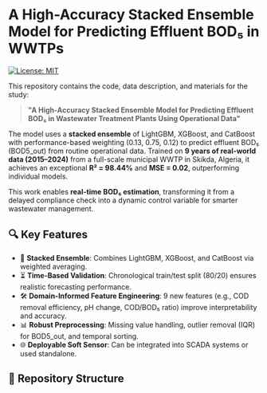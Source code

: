 # A High-Accuracy Stacked Ensemble Model for Predicting Effluent BOD₅ in WWTPs

[![License: MIT](https://img.shields.io/badge/License-MIT-blue.svg)](LICENSE)

This repository contains the code, data description, and materials for the study:

> **"A High-Accuracy Stacked Ensemble Model for Predicting Effluent BOD₅ in Wastewater Treatment Plants Using Operational Data"**

The model uses a **stacked ensemble** of LightGBM, XGBoost, and CatBoost with performance-based weighting (0.13, 0.75, 0.12) to predict effluent BOD₅ (BOD5_out) from routine operational data. Trained on **9 years of real-world data (2015–2024)** from a full-scale municipal WWTP in Skikda, Algeria, it achieves an exceptional **R² = 98.44%** and **MSE = 0.02**, outperforming individual models.

This work enables **real-time BOD₅ estimation**, transforming it from a delayed compliance check into a dynamic control variable for smarter wastewater management.

## 🔍 Key Features

- 🧠 **Stacked Ensemble**: Combines LightGBM, XGBoost, and CatBoost via weighted averaging.
- ⏳ **Time-Based Validation**: Chronological train/test split (80/20) ensures realistic forecasting performance.
- 🛠️ **Domain-Informed Feature Engineering**: 9 new features (e.g., COD removal efficiency, pH change, COD/BOD₅ ratio) improve interpretability and accuracy.
- 📊 **Robust Preprocessing**: Missing value handling, outlier removal (IQR) for BOD5_out, and temporal sorting.
- 🌐 **Deployable Soft Sensor**: Can be integrated into SCADA systems or used standalone.

## 📂 Repository Structure
